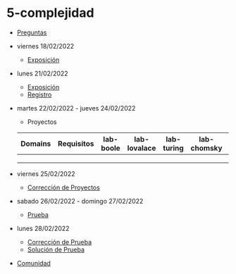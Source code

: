 # 5-complejidad

- [Preguntas](https://escuela.it/cursos/curso-recurrencia-desarrollo-software/clase/patron)
- viernes 18/02/2022
  - [Exposición](https://escuela.it/cursos/curso-recurrencia-desarrollo-software/clase/patron)
- lunes 21/02/2022
  - [Exposición](https://escuela.it/cursos/curso-recurrencia-desarrollo-software/clase/patron)
  - [Registro](https://forms.gle/pA2QvsW32P4KtTD77)
- martes 22/02/2022 - jueves 24/02/2022
  - Proyectos
  
  |Domains|Requisitos|lab-boole|lab-lovalace|lab-turing|lab-chomsky|lab-bernersLee|
  |-------|----------|---------|------------|----------|-----------|--------------|
  |       |          |         |            |          |           |              |
  |       |          |         |            |          |           |              |
  |       |          |         |            |          |           |              |
- viernes 25/02/2022
  - [Corrección de Proyectos](https://escuela.it/cursos/curso-recurrencia-desarrollo-software/clase/patron)
- sabado 26/02/2022 - domingo 27/02/2022
  - [Prueba](https://forms.gle/hB9UJoN2PYiexctH8)
- lunes 28/02/2022
  - [Corrección de Prueba](https://escuela.it/cursos/curso-recurrencia-desarrollo-software/clase/patron)
  - [Solución de Prueba](https://docs.google.com/spreadsheets/d/1Uwtqa5VdD5wK2X7eLgkS6_th16aPnsW8pa5Ft2TyLPo/edit#gid=0)
- [Comunidad](https://app.slack.com/client/T02S3KYD464/C02TCP63Y1G)

